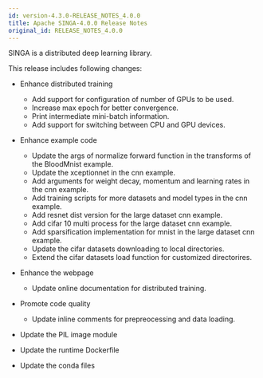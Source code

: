 ```yaml
---
id: version-4.3.0-RELEASE_NOTES_4.0.0
title: Apache SINGA-4.0.0 Release Notes
original_id: RELEASE_NOTES_4.0.0
---
```


<!--- Licensed to the Apache Software Foundation (ASF) under one or more contributor license agreements.  See the NOTICE file distributed with this work for additional information regarding copyright ownership.  The ASF licenses this file to you under the Apache License, Version 2.0 (the "License"); you may not use this file except in compliance with the License.  You may obtain a copy of the License at http://www.apache.org/licenses/LICENSE-2.0 Unless required by applicable law or agreed to in writing, software distributed under the License is distributed on an "AS IS" BASIS, WITHOUT WARRANTIES OR CONDITIONS OF ANY KIND, either express or implied.  See the License for the specific language governing permissions and limitations under the License.  -->

SINGA is a distributed deep learning library.

This release includes following changes:

- Enhance distributed training

  - Add support for configuration of number of GPUs to be used.
  - Increase max epoch for better convergence.
  - Print intermediate mini-batch information.
  - Add support for switching between CPU and GPU devices.

- Enhance example code

  - Update the args of normalize forward function in the transforms of the
    BloodMnist example.
  - Update the xceptionnet in the cnn example.
  - Add arguments for weight decay, momentum and learning rates in the cnn
    example.
  - Add training scripts for more datasets and model types in the cnn example.
  - Add resnet dist version for the large dataset cnn example.
  - Add cifar 10 multi process for the large dataset cnn example.
  - Add sparsification implementation for mnist in the large dataset cnn
    example.
  - Update the cifar datasets downloading to local directories.
  - Extend the cifar datasets load function for customized directorires.

- Enhance the webpage

  - Update online documentation for distributed training.

- Promote code quality

  - Update inline comments for prepreocessing and data loading.

- Update the PIL image module

- Update the runtime Dockerfile

- Update the conda files
